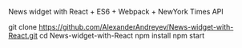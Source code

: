 News widget with React + ES6 + Webpack + NewYork Times API

  git clone https://github.com/AlexanderAndreyev/News-widget-with-React.git
  cd News-widget-with-React
  npm install
  npm start
